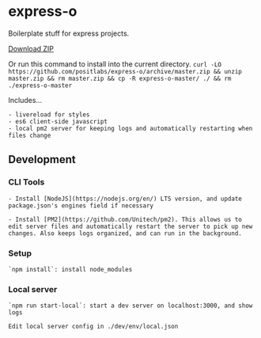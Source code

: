 # express-o
Boilerplate stuff for express projects. 

[Download ZIP](https://github.com/positlabs/express-o/archive/master.zip)

Or run this command to install into the current directory. `curl -LO https://github.com/positlabs/express-o/archive/master.zip && unzip master.zip && rm master.zip && cp -R express-o-master/ ./ && rm ./express-o-master`

Includes...

	- livereload for styles
	- es6 client-side javascript
	- local pm2 server for keeping logs and automatically restarting when files change

## Development

### CLI Tools

	- Install [NodeJS](https://nodejs.org/en/) LTS version, and update package.json's engines field if necessary

	- Install [PM2](https://github.com/Unitech/pm2). This allows us to edit server files and automatically restart the server to pick up new changes. Also keeps logs organized, and can run in the background.

### Setup

	`npm install`: install node_modules

### Local server

	`npm run start-local`: start a dev server on localhost:3000, and show logs

	Edit local server config in ./dev/env/local.json